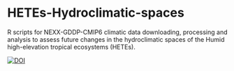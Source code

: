 # HETEs-Hydroclimatic-spaces

R scripts for NEXX-GDDP-CMIP6 climatic data downloading, processing and analysis to assess future changes in the hydroclimatic spaces of the Humid high-elevation tropical ecosystems (HETEs).

[![DOI](https://zenodo.org/badge/DOI/10.5281/zenodo.14559880.svg)](https://doi.org/10.5281/zenodo.14559880)

